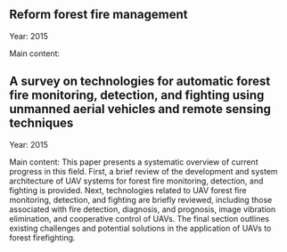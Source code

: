 

## Reform forest fire management
Year: 2015

Main content: 


## A survey on technologies for automatic forest fire monitoring, detection, and fighting using unmanned aerial vehicles and remote sensing techniques
Year: 2015

Main content: 
This paper presents a systematic overview of current progress in this field. First, a brief review of the development and system architecture of UAV systems for forest fire monitoring, detection, and fighting is provided. Next, technologies related to UAV forest fire monitoring, detection, and fighting are briefly reviewed, including those associated with fire detection, diagnosis, and prognosis, image vibration elimination, and cooperative control of UAVs. The final section outlines existing challenges and potential solutions in the application of UAVs to forest firefighting.
